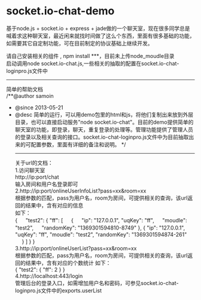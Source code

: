 socket.io-chat-demo
===================

基于node.js + socket.io + express + jade做的一个聊天室，现在很多同学总是喊着求这种聊天室，最近闲来就找时间做了这么个东西，里面有很多基础的功能，如需要其它自定制功能，可在目前制定的协议基础上继续开发。<br/>

请自己安装相关的组件 , npm install ***，目前未上传node_moudle目录<br/>
启动调用node socket.io-chat.js,一些相关的抽取的配置在socket.io-chat-loginpro.js文件中<hr/>


简单的帮助文档<br/>
/**@author samoin
*  @since 2013-05-21
*  @desc 简单的运行，可以用demo包里的html和js，将他们复制出来放到外层目录，也可以直接启动服务"node socket.io-chat"。目前的demo提供简单的聊天室的功能，即登录，聊天，重复登录的处理等。管理功能提供了管理人员的登录以及相关查询的接口。socket.io-chat-loginpro.js文件中为目前抽取出来的可配置参数，里面有详细的备注和说明。
*/<hr/>
关于url的文档：<br/>
1.访问聊天室<br/>
http://ip:port/chat<br/>
输入房间和用户名登录即可<br/>
2.http://ip:port/onlineUserInfoList?pass=xx&room=xx<br/>
根据参数的匹配，pass为用户名，room为房间，可提供相关的查询，该url返回的结果中，含有对应的信息<br/>
如下：<br/>
{
　 "test2": {
   "ff": [
　     {
　       "ip": "127.0.0.1",
       "uqKey": "ff",
　       "moudle": "test2",
　       "randomKey": "1369301594810-8749"
      },
      {
        "ip": "127.0.0.1",
        "uqKey": "ff",
        "moudle": "test2",
        "randomKey": "1369301594874-261"
　     }
    ]
  }
}<br/>
3.http://ip:port/onlineUserList?pass=xx&room=xx<br/>
根据参数的匹配，pass为用户名，room为房间，可提供相关的查询，该url返回的结果中，含有对应的个数统计
如下：<br/>
{
  "test2": {
    "ff": 2
  }
}<br/>
4.http://localhost:443/login<br/>
管理后台的登录入口，如需增加用户名和密码，可参见socket.io-chat-loginpro.js文件中的exports.userList<br/>
